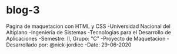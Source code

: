 # blog-3
Pagina de maquetacion con HTML y CSS
-Universidad Nacional del Altiplano
-Ingenieria de Sistemas
-Tecnologias para el Desarrollo de Aplicaciones
-Semestre: II, Grupo: "C"
-Proyecto de Maquetacion
-Desarrollado por: @nick-jordiec
-Date: 29-06-2020
